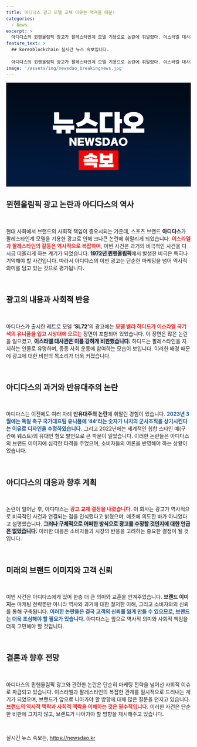 ```yaml
---
title: 아디다스 광고 모델 교체 이유는 역겨움 때문!
categories:
  - News
excerpt: >
  아디다스의 뮌헨올림픽 광고가 팔레스타인계 모델 기용으로 논란에 휘말렸다. 이스라엘 대사관의 강력한 반발로 광고는 교체 결정. 과거에도 반유대주의 이슈에 시달린 아디다스의 역사, 과연 회사의 미래는? 클릭해 보세요!
feature_text: >
  ## koreablockchain 실시간 뉴스 속보입니다.

  아디다스의 뮌헨올림픽 광고가 팔레스타인계 모델 기용으로 논란에 휘말렸다. 이스라엘 대사관의 강력한 반발로 광고는 교체 결정. 과거에도 반유대주의 이슈에 시달린 아디다스의 역사, 과연 회사의 미래는? 클릭해 보세요!
image: '/assets/img/newsdao_breakingnews.jpg'
---
```


<p><img src="/assets/img/newsdao_breakingnews.jpg" alt="koreablockchain 속보" /></p>

<h2 data-ke-size="size26">뮌헨올림픽 광고 논란과 아디다스의 역사</h2>

<p data-ke-size="size16">&nbsp;</p>

<p>현대 사회에서 브랜드의 사회적 책임이 중요시되는 가운데, 스포츠 브랜드 <b>아디다스</b>가 팔레스타인계 모델을 기용한 광고로 인해 크나큰 논란에 휘말리게 되었습니다. <b><span style="color: #ee2323;">이스라엘과 팔레스타인의 갈등은 역사적으로 복잡하며,</span></b> 이번 사건은 과거의 비극적인 사건을 다시금 떠올리게 하는 계기가 되었습니다. <b><span style="background-color: #21538527;">1972년 뮌헨올림픽</span></b>에서 발생한 비극은 특히나 기억해야 할 사건입니다. 따라서 아디다스의 이번 광고는 단순한 마케팅을 넘어 역사적 의미를 담고 있는 것으로 평가됩니다. </p>

<p data-ke-size="size16">&nbsp;</p>

<h2 data-ke-size="size26">광고의 내용과 사회적 반응</h2>

<p data-ke-size="size16">&nbsp;</p>

<p>아디다스가 출시한 레트로 모델 <b>‘SL72’</b>의 광고에는 <b><span style="color: #ee2323;">모델 벨라 하디드가 이스라엘 국기 색의 유니폼을 입고 시상대에 오르는</span></b> 장면이 포함되어 있었습니다. 이 장면은 많은 논란을 일으켰고, <b><span style="background-color: #21538527;">이스라엘 대사관은 이를 강하게 비판했습니다.</span></b> 하디드는 팔레스타인을 지지하는 인물로 유명하며, 종종 사회 운동에 참여하는 모습이 보입니다. 이러한 배경 때문에 광고에 대한 비판의 목소리가 더욱 커졌습니다.</p>

<p data-ke-size="size16">&nbsp;</p>

<h2 data-ke-size="size26">아디다스의 과거와 반유대주의 논란</h2>

<p data-ke-size="size16">&nbsp;</p>

<p>아디다스는 이전에도 여러 차례 <b>반유대주의 논란</b>에 휘말린 경험이 있습니다. <b><span style="color: #1a5490;">2023년 3월에는 독일 축구 국가대표팀 유니폼에 ‘44’라는 숫자가 나치의 군사조직을 상기시킨다는 이유로 디자인을 수정하였습니다.</span></b> 그리고 2022년에는 세계적인 힙합 스타인 예(구 칸예 웨스트)의 유대인 혐오 발언으로 큰 파문이 일었습니다. 이러한 논란들은 아디다스의 브랜드 이미지에 심각한 타격을 주었으며, 소비자들의 여론을 반영해야 하는 상황이었습니다.</p>

<p data-ke-size="size16">&nbsp;</p>

<h2 data-ke-size="size26">아디다스의 대응과 향후 계획</h2>

<p data-ke-size="size16">&nbsp;</p>

<p>논란이 일어난 후, 아디다스는 <b><span style="color: #ee2323;">광고 교체 결정을 내렸습니다.</span></b> 이 회사는 광고가 역사적으로 비극적인 사건과 연결되는 점을 인식했다고 밝혔으며, 애초에 의도한 바가 아니었다고 설명했습니다. <b><span style="background-color: #21538527;">그러나 구체적으로 어떠한 방식으로 광고를 수정할 것인지에 대한 언급은 없었습니다.</span></b> 이러한 대응은 소비자들과 시장의 반응을 고려하는 중요한 결정이 될 것입니다.</p>

<p data-ke-size="size16">&nbsp;</p>

<h2 data-ke-size="size26">미래의 브랜드 이미지와 고객 신뢰</h2>

<p data-ke-size="size16">&nbsp;</p>

<p>이번 사건은 아디다스에게 있어 한층 더 큰 의미와 교훈을 안겨주었습니다. <b>브랜드 이미지</b>는 마케팅 전략뿐만 아니라 역사와 과거에 대한 철저한 이해, 그리고 소비자와의 신뢰를 통해 구축됩니다. <b><span style="color: #1a5490;">이러한 논란들은 결국 고객의 신뢰를 잃게 만들 수 있으므로, 브랜드는 더욱 조심해야 할 필요가 있습니다.</span></b> 아디다스는 앞으로 역사적 의미와 사회적 책임을 더욱 고민해야 할 것입니다.</p>

<p data-ke-size="size16">&nbsp;</p>

<h2 data-ke-size="size26">결론과 향후 전망</h2>

<p data-ke-size="size16">&nbsp;</p>

<p>아디다스의 뮌헨올림픽 광고와 관련한 논란은 단순히 마케팅 전략을 넘어선 사회적 이슈로 파급되고 있습니다. 이스라엘과 팔레스타인의 복잡한 관계를 일시적으로 드러내는 계기가 되었으며, 브랜드가 앞으로 나아가야 할 방향에 대해 많은 질문을 던지고 있습니다. <b><span style="color: #ee2323;">브랜드의 역사적 맥락과 사회적 맥락을 이해하는 것은 필수적입니다.</span></b> 이러한 사건은 단순한 비판에 그치지 않고, 브랜드가 나아가야 할 방향을 제시해주고 있습니다. </p>

<p data-ke-size="size16">&nbsp;</p>
실시간 뉴스 속보는, <a href="https://newsdao.kr" rel="dofollow">https://newsdao.kr</a>


